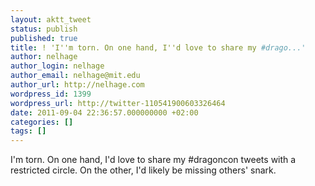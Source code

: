 ```yaml
---
layout: aktt_tweet
status: publish
published: true
title: ! 'I''m torn. On one hand, I''d love to share my #drago...'
author: nelhage
author_login: nelhage
author_email: nelhage@mit.edu
author_url: http://nelhage.com
wordpress_id: 1399
wordpress_url: http://twitter-110541900603326464
date: 2011-09-04 22:36:57.000000000 +02:00
categories: []
tags: []
---
```

I'm torn. On one hand, I'd love to share my #dragoncon tweets with a restricted circle. On the other, I'd likely be missing others' snark.

